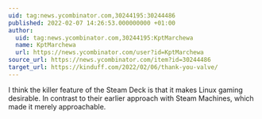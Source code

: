 ```yaml
---
uid: tag:news.ycombinator.com,30244195:30244486
published: 2022-02-07 14:26:53.000000000 +01:00
author:
  uid: tag:news.ycombinator.com,30244195:KptMarchewa
  name: KptMarchewa
  url: https://news.ycombinator.com/user?id=KptMarchewa
source_url: https://news.ycombinator.com/item?id=30244486
target_url: https://kinduff.com/2022/02/06/thank-you-valve/
---
```


I think the killer feature of the Steam Deck is that it makes Linux gaming desirable. In contrast to their earlier approach with Steam Machines, which made it merely approachable.